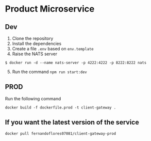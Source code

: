 # Product Microservice

## Dev

1. Clone the repository
2. Install the dependencies
3. Create a file `.env` based on `env.template`
4. Raise the NATS server

```
$ docker run -d --name nats-server -p 4222:4222 -p 8222:8222 nats
```

5. Run the command `npm run start:dev`

## PROD

Run the following command

```
docker build -f dockerfile.prod -t client-gateway .
```

## If you want the latest version of the service

```
docker pull fernandoflores07081/client-gateway-prod
```
